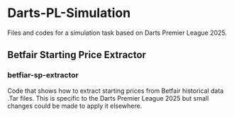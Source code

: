 # Darts-PL-Simulation
Files and codes for a simulation task based on Darts Premier League 2025.

## Betfair Starting Price Extractor
### betfiar-sp-extractor
Code that shows how to extract starting prices from Betfair historical data .Tar files. This is specific to the Darts Premier League 2025 but small changes could be made to apply it elsewhere.

## 
